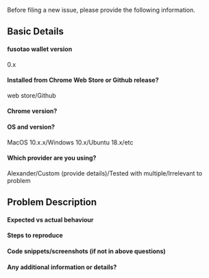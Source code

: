Before filing a new issue, please provide the following information.

## Basic Details
#### fusotao wallet version
0.x

#### Installed from Chrome Web Store or Github release?
web store/Github

#### Chrome version?

#### OS and version?
MacOS 10.x.x/Windows 10.x/Ubuntu 18.x/etc

#### Which provider are you using?
Alexander/Custom (provide details)/Tested with multiple/Irrelevant to problem

## Problem Description
#### Expected vs actual behaviour

#### Steps to reproduce

#### Code snippets/screenshots (if not in above questions)

#### Any additional information or details?

